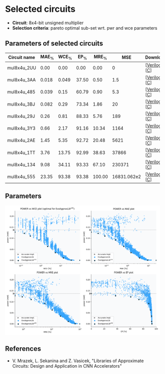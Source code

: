 
Selected circuits
===================
 - **Circuit**: 8x4-bit unsigned multiplier
 - **Selection criteria**: pareto optimal sub-set wrt. pwr and wce parameters

Parameters of selected circuits
----------------------------

| Circuit name | MAE<sub>%</sub> | WCE<sub>%</sub> | EP<sub>%</sub> | MRE<sub>%</sub> | MSE | Download |
| --- |  --- | --- | --- | --- | --- | --- | 
| mul8x4u_2UU | 0.00 | 0.00 | 0.00 | 0.00 | 0 |  [[Verilog](mul8x4u_2UU.v)]  [[C](mul8x4u_2UU.c)] |
| mul8x4u_3AA | 0.018 | 0.049 | 37.50 | 0.50 | 1.5 |  [[Verilog](mul8x4u_3AA.v)]  [[C](mul8x4u_3AA.c)] |
| mul8x4u_485 | 0.039 | 0.15 | 60.79 | 0.90 | 5.3 |  [[Verilog](mul8x4u_485.v)]  [[C](mul8x4u_485.c)] |
| mul8x4u_3BJ | 0.082 | 0.29 | 73.34 | 1.86 | 20 |  [[Verilog](mul8x4u_3BJ.v)]  [[C](mul8x4u_3BJ.c)] |
| mul8x4u_29J | 0.26 | 0.81 | 88.33 | 5.76 | 189 |  [[Verilog](mul8x4u_29J.v)]  [[C](mul8x4u_29J.c)] |
| mul8x4u_3Y3 | 0.66 | 2.17 | 91.16 | 10.34 | 1164 |  [[Verilog](mul8x4u_3Y3.v)]  [[C](mul8x4u_3Y3.c)] |
| mul8x4u_2AE | 1.45 | 5.35 | 92.72 | 20.48 | 5621 |  [[Verilog](mul8x4u_2AE.v)]  [[C](mul8x4u_2AE.c)] |
| mul8x4u_1TT | 3.76 | 13.75 | 92.99 | 38.63 | 37866 |  [[Verilog](mul8x4u_1TT.v)]  [[C](mul8x4u_1TT.c)] |
| mul8x4u_134 | 9.08 | 34.11 | 93.33 | 67.10 | 230371 |  [[Verilog](mul8x4u_134.v)]  [[C](mul8x4u_134.c)] |
| mul8x4u_555 | 23.35 | 93.38 | 93.38 | 100.00 | 16831.062e2 |  [[Verilog](mul8x4u_555.v)]  [[C](mul8x4u_555.c)] |
    
Parameters
--------------
![Parameters figure](fig.png)

References
--------------
   - V. Mrazek, L. Sekanina and Z. Vasicek, "Libraries of Approximate Circuits: Design and Application in CNN Accelerators"

             